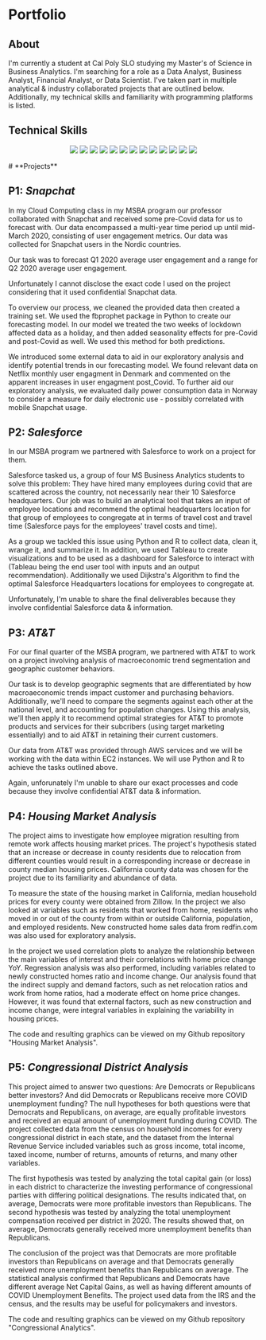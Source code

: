 # **Portfolio**

## About

I'm currently a student at Cal Poly SLO studying my Master's of Science in Business Analytics. I'm searching for a role as a Data Analyst, Business Analyst, Financial Analyst, or Data Scientist. I've taken part in multiple analytical & industry collaborated projects that are outlined below. Additionally, my technical skills and familiarity with programming platforms is listed. 

## Technical Skills
<p align='center'>
<img src="https://img.shields.io/badge/MySQL-005C84?style=for-the-badge&logo=mysql&logoColor=white" />
<img src="https://img.shields.io/badge/Python-FFD43B?style=for-the-badge&logo=python&logoColor=blue" />
<img src="https://img.shields.io/badge/R-276DC3?style=for-the-badge&logo=r&logoColor=white" />
<img src="https://img.shields.io/badge/Jupyter-F37626.svg?&style=for-the-badge&logo=Jupyter&logoColor=white" />
<img src="https://img.shields.io/badge/Tableau-E97627?style=for-the-badge&logo=Tableau&logoColor=white" /> 
<img src="https://img.shields.io/badge/PowerBI-F2C811?style=for-the-badge&logo=Power%20BI&logoColor=white" />
<img src="https://img.shields.io/badge/MongoDB-4EA94B?style=for-the-badge&logo=mongodb&logoColor=white" />
<img src="https://img.shields.io/badge/Colab-F9AB00?style=for-the-badge&logo=googlecolab&color=525252" />
<img src="https://img.shields.io/badge/Amazon_AWS-FF9900?style=for-the-badge&logo=amazonaws&logoColor=white" />
<img src="https://img.shields.io/badge/Google%20Analytics-E37400?style=for-the-badge&logo=google%20analytics&logoColor=white" />
<img src="https://img.shields.io/badge/Microsoft_Excel-217346?style=for-the-badge&logo=microsoft-excel&logoColor=white" />
<img src="https://img.shields.io/badge/Microsoft_Word-2B579A?style=for-the-badge&logo=microsoft-word&logoColor=white" />
<img src="https://img.shields.io/badge/Microsoft_PowerPoint-B7472A?style=for-the-badge&logo=microsoft-powerpoint&logoColor=white" />
</p>
# **Projects**

## P1: *Snapchat*

In my Cloud Computing class in my MSBA program our professor collaborated with Snapchat and received some pre-Covid data for us to forecast with. Our data encompassed a multi-year time period up until mid-March 2020, consisting of user engagement metrics. Our data was collected for Snapchat users in the Nordic countries.

Our task was to forecast Q1 2020 average user engagement and a range for Q2 2020 average user engagement. 

Unfortunately I cannot disclose the exact code I used on the project considering that it used confidential Snapchat data. 

To overview our process, we cleaned the provided data then created a training set. We used the fbprophet package in Python to create our forecasting model. In our model we treated the two weeks of lockdown affected data as a holiday, and then added seasonality effects for pre-Covid and post-Covid as well. We used this method for both predictions. 

We introduced some external data to aid in our exploratory analysis and identify potential trends in our forecasting model. We found relevant data on Netflix monthly user engagment in Denmark and commented on the apparent increases in user engagment post_Covid. To further aid our exploratory analysis, we evaluated daily power consumption data in Norway to consider a measure for daily electronic use - possibly correlated with mobile Snapchat usage. 



## P2: *Salesforce* 

In our MSBA program we partnered with Salesforce to work on a project for them.

Salesforce tasked us, a group of four MS Business Analytics students to solve this problem: They have hired many employees during covid that are scattered across the country, not necessarily near their 10 Salesforce headquarters. Our job was to build an analytical tool that takes an input of employee locations and recommend the optimal headquarters location for that group of employees to congregate at in terms of travel cost and travel time (Salesforce pays for the employees' travel costs and time). 

As a group we tackled this issue using Python and R to collect data, clean it, wrange it, and summarize it. In addition, we used Tableau to create visualizations and to be used as a dashboard for Salesforce to interact with (Tableau being the end user tool with inputs and an output recommendation). Additionally we used Dijkstra's Algorithm to find the optimal Salesforce Headquarters locations for employees to congregate at.  

Unfortunately, I'm unable to share the final deliverables because they involve confidential Salesforce data & information. 


## P3: *AT&T*

For our final quarter of the MSBA program, we partnered with AT&T to work on a project involving analysis of macroeconomic trend segmentation and geographic customer behaviors. 

Our task is to develop geographic segments that are differentiated by how macroaeconomic trends impact customer and purchasing behaviors. Additionally, we'll need to compare the segments against each other at the national level, and accounting for population changes. Using this analysis, we'll then apply it to recommend optimal strategies for AT&T to promote products and services for their subcribers (using target marketing essentially) and to aid AT&T in retaining their current customers. 

Our data from AT&T was provided through AWS services and we will be working with the data within EC2 instances. We will use Python and R to achieve the tasks outlined above. 

Again, unforunately I'm unable to share our exact processes and code because they involve confidential AT&T data & information. 



## P4: *Housing Market Analysis*

The project aims to investigate how employee migration resulting from remote work affects housing market prices. The project's hypothesis stated that an increase or decrease in county residents due to relocation from different counties would result in a corresponding increase or decrease in county median housing prices. California county data was chosen for the project due to its familiarity and abundance of data. 

To measure the state of the housing market in California, median household prices for every county were obtained from Zillow. In the project we also looked at variables such as residents that worked from home, residents who moved in or out of the county from within or outside California, population, and employed residents. New constructed home sales data from redfin.com was also used for exploratory analysis.

In the project we used correlation plots to analyze the relationship between the main variables of interest and their correlations with home price change YoY. Regression analysis was also performed, including variables related to newly constructed homes ratio and income change. Our analysis found that the indirect supply and demand factors, such as net relocation ratios and work from home ratios, had a moderate effect on home price changes. However, it was found that external factors, such as new construction and income change, were integral variables in explaining the variability in housing prices.

The code and resulting graphics can be viewed on my Github repository "Housing Market Analysis". 

## P5: *Congressional District Analysis*

This project aimed to answer two questions: Are Democrats or Republicans better investors? And did Democrats or Republicans receive more COVID unemployment funding? The null hypotheses for both questions were that Democrats and Republicans, on average, are equally profitable investors and received an equal amount of unemployment funding during COVID. The project collected data from the census on household incomes for every congressional district in each state, and the dataset from the Internal Revenue Service included variables such as gross income, total income, taxed income, number of returns, amounts of returns, and many other variables.

The first hypothesis was tested by analyzing the total capital gain (or loss) in each district to characterize the investing performance of congressional parties with differing political designations. The results indicated that, on average, Democrats were more profitable investors than Republicans. The second hypothesis was tested by analyzing the total unemployment compensation received per district in 2020. The results showed that, on average, Democrats generally received more unemployment benefits than Republicans.

The conclusion of the project was that Democrats are more profitable investors than Republicans on average and that Democrats generally received more unemployment benefits than Republicans on average. The statistical analysis confirmed that Republicans and Democrats have different average Net Capital Gains, as well as having different amounts of COVID Unemployment Benefits. The project used data from the IRS and the census, and the results may be useful for policymakers and investors. 

The code and resulting graphics can be viewed on my Github repository "Congressional Analytics". 
